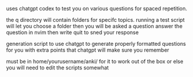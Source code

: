 uses chatgpt codex to test you on various questions for spaced repetition.

the q directory will contain folders for specifc topics.
running a test script will let you choose a folder then you will be asked a
question
answer the question in nvim then write quit to sned your response

generation script to use chatgpt to generate properly formatted questions for
you with extra points that chatgpt will make sure you remember

must be in home/yourusername/anki/
for it to work out of the box or else you will need to edit the scripts somewhat
